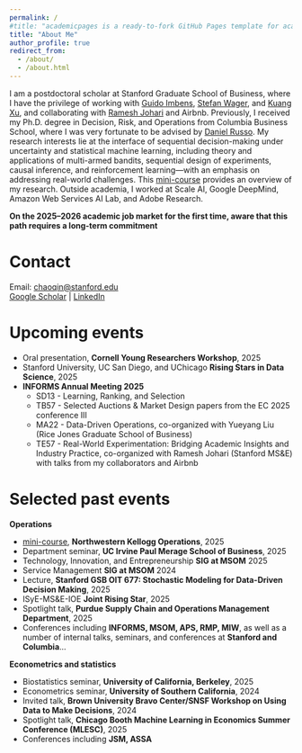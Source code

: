 ```yaml
---
permalink: /
#title: "academicpages is a ready-to-fork GitHub Pages template for academic personal websites"
title: "About Me"
author_profile: true
redirect_from:
  - /about/
  - /about.html
---
```


I am a postdoctoral scholar at Stanford Graduate School of Business, where I have the privilege of working with [Guido Imbens](https://gsb-faculty.stanford.edu/guido-w-imbens/), [Stefan Wager](https://web.stanford.edu/~swager/), and [Kuang Xu](https://gsb-faculty.stanford.edu/kuang-xu/), and collaborating with [Ramesh Johari](https://web.stanford.edu/~rjohari/) and Airbnb. Previously, I received my Ph.D. degree in Decision, Risk, and Operations from Columbia Business School, where I was very fortunate to be advised by [Daniel Russo](https://djrusso.github.io/).
My research interests lie at the interface of sequential decision-making under uncertainty and statistical machine learning, including theory and applications of multi-armed bandits, sequential design of experiments, causal inference, and reinforcement learning—with an emphasis on addressing real-world challenges. 
This [mini-course](https://docs.google.com/document/d/1pQS2JYLHdkSkFPNx1aC3PmVRkRcTEv_o/edit) provides an overview of my research.
Outside academia, I worked at Scale AI, Google DeepMind, Amazon Web Services AI Lab, and Adobe Research.

**On the 2025–2026 academic job market for the first time, aware that this path requires a long-term commitment**

Contact
======
Email: [chaoqin@stanford.edu](mailto:chaoqin@stanford.edu)  
[Google Scholar](https://scholar.google.com/citations?user=BpXNPtQAAAAJ&hl=en) | [LinkedIn](https://www.linkedin.com/in/chao-qin-b954228b/)




Upcoming events
======
- Oral presentation, **Cornell Young Researchers Workshop**, 2025<br>
- Stanford University, UC San Diego, and UChicago **Rising Stars in Data Science**, 2025<br>
- **INFORMS Annual Meeting 2025**
	- SD13 - Learning, Ranking, and Selection
	- TB57 - Selected Auctions & Market Design papers from the EC 2025 conference III
	- MA22 - Data-Driven Operations, co-organized with Yueyang Liu (Rice Jones Graduate School of Business)
	- TE57 - Real-World Experimentation: Bridging Academic Insights and Industry Practice, co-organized with Ramesh Johari (Stanford MS&E) with talks from my collaborators and Airbnb



Selected past events
======
**Operations**
- [mini-course](https://docs.google.com/document/d/1pQS2JYLHdkSkFPNx1aC3PmVRkRcTEv_o/edit), **Northwestern Kellogg Operations**, 2025
- Department seminar, **UC Irvine Paul Merage School of Business**, 2025
- Technology, Innovation, and Entrepreneurship **SIG at MSOM** 2025
- Service Management **SIG at MSOM** 2024
- Lecture, **Stanford GSB OIT 677: Stochastic Modeling for Data-Driven Decision Making**, 2025
- ISyE-MS&E-IOE **Joint Rising Star**, 2025
- Spotlight talk, **Purdue Supply Chain and Operations Management Department**, 2025
- Conferences including **INFORMS, MSOM, APS, RMP, MIW**, as well as a number of internal talks, seminars, and conferences at **Stanford and Columbia**...



**Econometrics and statistics**
- Biostatistics seminar, **University of California, Berkeley**, 2025
- Econometrics seminar, **University of Southern California**, 2024
- Invited talk, **Brown University Bravo Center/SNSF Workshop on Using Data to Make Decisions**, 2024
- Spotlight talk, **Chicago Booth Machine Learning in Economics Summer Conference (MLESC)**, 2025
- Conferences including **JSM, ASSA**





<!-- llllllThis is the front page of a website that is powered by the [academicpages template](https://github.com/academicpages/academicpages.github.io) and hosted on GitHub pages. [GitHub pages](https://pages.github.com) is a free service in which websites are built and hosted from code and data stored in a GitHub repository, automatically updating when a new commit is made to the respository. This template was forked from the [Minimal Mistakes Jekyll Theme](https://mmistakes.github.io/minimal-mistakes/) created by Michael Rose, and then extended to support the kinds of content that academics have: publications, talks, teaching, a portfolio, blog posts, and a dynamically-generated CV. You can fork [this repository](https://github.com/academicpages/academicpages.github.io) right now, modify the configuration and markdown files, add your own PDFs and other content, and have your own site for free, with no ads! An older version of this template powers my own personal website at [stuartgeiger.com](http://stuartgeiger.com), which uses [this Github repository](https://github.com/staeiou/staeiou.github.io).

A data-driven personal website
======
Like many other Jekyll-based GitHub Pages templates, academicpages makes you separate the website's content from its form. The content & metadata of your website are in structured markdown files, while various other files constitute the theme, specifying how to transform that content & metadata into HTML pages. You keep these various markdown (.md), YAML (.yml), HTML, and CSS files in a public GitHub repository. Each time you commit and push an update to the repository, the [GitHub pages](https://pages.github.com/) service creates static HTML pages based on these files, which are hosted on GitHub's servers free of charge.

Many of the features of dynamic content management systems (like Wordpress) can be achieved in this fashion, using a fraction of the computational resources and with far less vulnerability to hacking and DDoSing. You can also modify the theme to your heart's content without touching the content of your site. If you get to a point where you've broken something in Jekyll/HTML/CSS beyond repair, your markdown files describing your talks, publications, etc. are safe. You can rollback the changes or even delete the repository and start over -- just be sure to save the markdown files! Finally, you can also write scripts that process the structured data on the site, such as [this one](https://github.com/academicpages/academicpages.github.io/blob/master/talkmap.ipynb) that analyzes metadata in pages about talks to display [a map of every location you've given a talk](https://academicpages.github.io/talkmap.html).

Getting started
======
1. Register a GitHub account if you don't have one and confirm your e-mail (required!)
1. Fork [this repository](https://github.com/academicpages/academicpages.github.io) by clicking the "fork" button in the top right.
1. Go to the repository's settings (rightmost item in the tabs that start with "Code", should be below "Unwatch"). Rename the repository "[your GitHub username].github.io", which will also be your website's URL.
1. Set site-wide configuration and create content & metadata (see below -- also see [this set of diffs](http://archive.is/3TPas) showing what files were changed to set up [an example site](https://getorg-testacct.github.io) for a user with the username "getorg-testacct")
1. Upload any files (like PDFs, .zip files, etc.) to the files/ directory. They will appear at https://[your GitHub username].github.io/files/example.pdf.  
1. Check status by going to the repository settings, in the "GitHub pages" section

Site-wide configuration
------
The main configuration file for the site is in the base directory in [_config.yml](https://github.com/academicpages/academicpages.github.io/blob/master/_config.yml), which defines the content in the sidebars and other site-wide features. You will need to replace the default variables with ones about yourself and your site's github repository. The configuration file for the top menu is in [_data/navigation.yml](https://github.com/academicpages/academicpages.github.io/blob/master/_data/navigation.yml). For example, if you don't have a portfolio or blog posts, you can remove those items from that navigation.yml file to remove them from the header.

Create content & metadata
------
For site content, there is one markdown file for each type of content, which are stored in directories like _publications, _talks, _posts, _teaching, or _pages. For example, each talk is a markdown file in the [_talks directory](https://github.com/academicpages/academicpages.github.io/tree/master/_talks). At the top of each markdown file is structured data in YAML about the talk, which the theme will parse to do lots of cool stuff. The same structured data about a talk is used to generate the list of talks on the [Talks page](https://academicpages.github.io/talks), each [individual page](https://academicpages.github.io/talks/2012-03-01-talk-1) for specific talks, the talks section for the [CV page](https://academicpages.github.io/cv), and the [map of places you've given a talk](https://academicpages.github.io/talkmap.html) (if you run this [python file](https://github.com/academicpages/academicpages.github.io/blob/master/talkmap.py) or [Jupyter notebook](https://github.com/academicpages/academicpages.github.io/blob/master/talkmap.ipynb), which creates the HTML for the map based on the contents of the _talks directory).

**Markdown generator**

I have also created [a set of Jupyter notebooks](https://github.com/academicpages/academicpages.github.io/tree/master/markdown_generator
) that converts a CSV containing structured data about talks or presentations into individual markdown files that will be properly formatted for the academicpages template. The sample CSVs in that directory are the ones I used to create my own personal website at stuartgeiger.com. My usual workflow is that I keep a spreadsheet of my publications and talks, then run the code in these notebooks to generate the markdown files, then commit and push them to the GitHub repository.

How to edit your site's GitHub repository
------
Many people use a git client to create files on their local computer and then push them to GitHub's servers. If you are not familiar with git, you can directly edit these configuration and markdown files directly in the github.com interface. Navigate to a file (like [this one](https://github.com/academicpages/academicpages.github.io/blob/master/_talks/2012-03-01-talk-1.md) and click the pencil icon in the top right of the content preview (to the right of the "Raw | Blame | History" buttons). You can delete a file by clicking the trashcan icon to the right of the pencil icon. You can also create new files or upload files by navigating to a directory and clicking the "Create new file" or "Upload files" buttons.

Example: editing a markdown file for a talk
![Editing a markdown file for a talk](/images/editing-talk.png)

For more info
------
More info about configuring academicpages can be found in [the guide](https://academicpages.github.io/markdown/). The [guides for the Minimal Mistakes theme](https://mmistakes.github.io/minimal-mistakes/docs/configuration/) (which this theme was forked from) might also be helpful. -->
